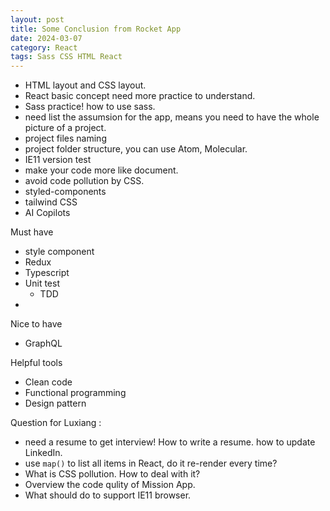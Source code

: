 ```yaml
---
layout: post
title: Some Conclusion from Rocket App
date: 2024-03-07
category: React
tags: Sass CSS HTML React
---
```


- HTML layout and CSS layout.
- React basic concept need more practice to understand.
- Sass practice! how to use sass.
- need list the assumsion for the app, means you need to have the whole picture of a project.
- project files naming
- project folder structure, you can use Atom, Molecular.
- IE11 version test
- make your code more like document.
- avoid code pollution by CSS.
- styled-components
- tailwind CSS
- AI Copilots

Must have
- style component
- Redux
- Typescript
- Unit test
  - TDD
- 

Nice to have
- GraphQL

Helpful tools
- Clean code
- Functional programming
- Design pattern

Question for Luxiang :

- need a resume to get interview! How to write a resume. how to update LinkedIn.
- use `map()` to list all items in React, do it re-render every time?
- What is CSS pollution. How to deal with it?
- Overview the code qulity of Mission App.
- What should do to support IE11 browser.
